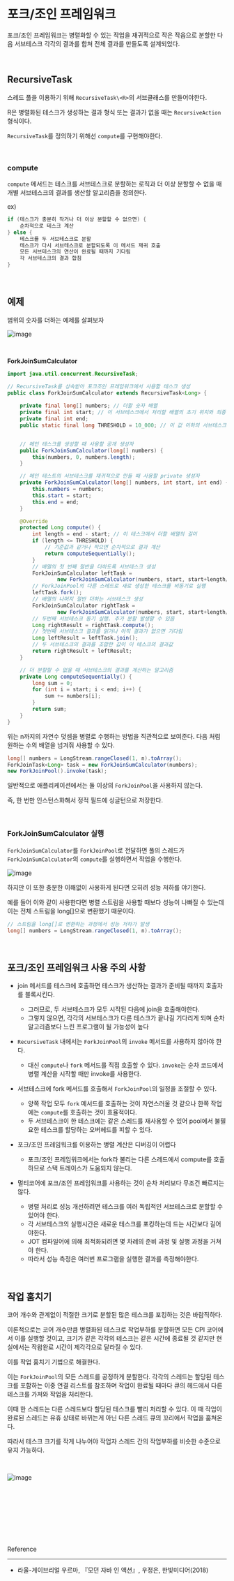 # 포크/조인 프레임워크

포크/조인 프레임워크는 병렬화할 수 있는 작업을 재귀적으로 작은 작읍으로 분할한 다음 서브테스크 각각의 결과를 합쳐 전체 결과를 만들도록 설계되었다.

<br/>

## RecursiveTask

스레드 풀을 이용하기 위해 ```RecursiveTask\<R>```의 서브클래스를 만들어야한다.

R은 병렬화된 테스크가 생성하는 결과 형식 또는 결과가 없을 때는 ```RecursiveAction``` 형식이다.

```RecursiveTask```를 정의하기 위해선 ```compute```를 구현해야한다.

<br/>

### compute

```compute``` 메서드는 테스크를 서브테스크로 분할하는 로직과 더 이상 분할할 수 없을 때 개별 서브테스크의 결과를 생산할 알고리즘을 정의한다.

ex)

```java
if (테스크가 충분히 작거나 더 이상 분할할 수 없으면) {
    순차적으로 테스크 계산
} else {    
    테스크를 두 서브테스크로 분할
    테스크가 다시 서브테스크로 분할되도록 이 메서드 재귀 호출
    모든 서브테스크의 연산이 완료될 때까지 기다림
    각 서브테스크의 결과 합침
}
```

<br/>

## 예제

범위의 숫자를 더하는 예제를 살펴보자

![image](https://user-images.githubusercontent.com/61372486/128542024-8ddd0a12-326a-415f-b224-1400193ad9ad.png)

<br/>

**ForkJoinSumCalculator**

```java
import java.util.concurrent.RecursiveTask;

// RecursiveTask를 상속받아 포크조인 프레임워크에서 사용할 테스크 생성
public class ForkJoinSumCalculator extends RecursiveTask<Long> {  
        
    private final long[] numbers; // 더할 숫자 배열
    private final int start; // 이 서브테스크에서 처리할 배열의 초기 위치와 최종 위치
    private final int end;
    public static final long THRESHOLD = 10_000; // 이 값 이하의 서브테스크는 더 이상 분할 x


    // 메인 테스크를 생성할 때 사용할 공개 생성자
    public ForkJoinSumCalculator(long[] numbers) { 
        this(numbers, 0, numbers.length);
    }

    // 메인 테스트의 서브테스크를 재귀적으로 만들 때 사용할 private 생성자
    private ForkJoinSumCalculator(long[] numbers, int start, int end) {
        this.numbers = numbers;
        this.start = start;
        this.end = end;
    }

    @Override
    protected Long compute() {
        int length = end - start; // 이 테스크에서 더할 배열의 길이
        if (length <= THRESHOLD) {
            // 기준값과 같거나 작으면 순차적으로 결과 계산
            return computeSequentially();
        } 
        // 배열의 첫 번째 절반을 더하도록 서브테스크 생성
        ForkJoinSumCalculator leftTask = 
                new ForkJoinSumCalculator(numbers, start, start+length/2);
        // ForkJoinPool의 다른 스레드로 새로 생성한 테스크를 비동기로 실행
        leftTask.fork();
        // 배열의 나머지 절반 더하는 서브테스크 생성
        ForkJoinSumCalculator rightTask =
                new ForkJoinSumCalculator(numbers, start, start+length/2);
        // 두번째 서브테스크 동기 실행. 추가 분할 발생할 수 있음
        Long rightResult = rightTask.compute();
        // 첫번째 서브테스크 결과를 읽거나 아직 결과가 없으면 기다림
        Long leftResult = leftTask.join();
        // 두 서브테스크의 결과를 조합한 값이 이 테스크의 결과값
        return rightResult + leftResult; 
    }

    // 더 분할할 수 없을 때 서브테스크의 결과를 계산하는 알고리즘
    private Long computeSequentially() {
        long sum = 0;
        for (int i = start; i < end; i++) {
            sum += numbers[i];
        }
        return sum;
    }
}

```

위는 n까지의 자연수 덧셈을 병렬로 수행하는 방법을 직관적으로 보여준다. 다음 처럼 원하는 수의 배열을 넘겨줘 사용할 수 있다.

```java
long[] numbers = LongStream.rangeClosed(1, n).toArray();
ForkJoinTask<Long> task = new ForkJoinSumCalculator(numbers);
new ForkJoinPool().invoke(task);
```

일반적으로 애플리케이션에서는 둘 이상의 ```ForkJoinPool```을 사용하지 않는다. 

즉, 한 번만 인스턴스화해서 정적 필드에 싱글턴으로 저장한다.

<br/>

### ForkJoinSumCalculator 실행

```ForkJoinSumCalculator```를 ```ForkJoinPool```로 전달하면 풀의 스레드가 ```ForkJoinSumCalculator```의 ```compute```를 실행하면서 작업을 수행한다.


![image](https://user-images.githubusercontent.com/61372486/128543813-707f116d-52ff-47b4-909b-26b5cf544787.png)


하지만 이 또한 충분한 이해없이 사용하게 된다면 오히려 성능 저하를 야기한다.

예를 들어 이와 같이 사용한다면 병렬 스트림을 사용할 때보다 성능이 나빠질 수 있는데 이는 전체 스트림을 long[]으로 변환했기 때문이다.

```java
// 스트림을 long[]로 변환하는 과정에서 성능 저하가 발생
long[] numbers = LongStream.rangeClosed(1, n).toArray();
```

<br/>

## 포크/조인 프레임워크 사용 주의 사항

- join 메서드를 테스크에 호출하면 테스크가 생산하는 결과가 준비될 때까지 호출자를 블록시킨다.
  - 그러므로, 두 서브테스크가 모두 시작된 다음에 join을 호출해야한다.
  - 그렇지 않으면, 각각의 서브테스크가 다른 테스크가 끝나길 기다리게 되며 순차 알고리즘보다 느린 프로그램이 될 가능성이 높다

- ```RecursiveTask``` 내에서는 ```ForkJoinPool```의 ```invoke``` 메서드를 사용하지 않아야 한다.
  - 대신 ```compute```나 ```fork``` 메서드를 직접 호출할 수 있다. ```invoke```는 순차 코드에서 병렬 계산을 시작할 때만 invoke를 사용한다.
  
- 서브테스크에 fork 메서드를 호출해서 ```ForkJoinPool```의 일정을 조절할 수 있다.
  - 양쪽 작업 모두 ```fork``` 메서드를 호출하는 것이 자연스러울 것 같으나 한쪽 작업에는 ```compute```를 호출하는 것이 효율적이다.
  - 두 서브테스크이 한 테스크에는 같은 스레드를 재사용할 수 있어 pool에서 불필요한 테스크를 할당하는 오버헤드를 피할 수 있다.
  
- 포크/조인 프레임워크를 이용하는 병렬 계산은 디버깅이 어렵다
  - 포크/조인 프레임워크에서는 fork라 불리는 다른 스레드에서 compute를 호출하므로 스택 트레이스가 도움되지 않는다.
  
- 멀티코어에 포크/조인 프레임워크를 사용하는 것이 순차 처리보다 무조건 빠르지는 않다.
  - 병렬 처리로 성능 개선하려면 테스크를 여러 독립적인 서브테스크로 분할할 수 있어야 한다.
  - 각 서브테스크의 실행시간은 새로운 테스크를 포킹하는데 드는 시간보다 길어야한다.
  - JOT 컴파일어에 의해 최적화되려면 몇 차례의 준비 과정 및 실행 과정을 거쳐야 한다.
  - 따라서 성능 측정은 여러번 프로그램을 실행한 결과를 측정해야한다.
  
<br/>

## 작업 훔치기

코어 개수와 관계없이 적절한 크기로 분할된 많은 테스크를 포킹하는 것은 바람직하다. 

이론적으로는 코어 개수만큼 병렬화된 테스크로 작업부하를 분할하면 모든 CPI 코어에서 이를 실행할 것이고, 크기가 같은 각각의 테스크는 같은 시간에 종료될 것 같지만 현실에서는 작왑완료 시간이 제각각으로 달라질 수 있다.

이를 작업 훔치기 기법으로 해결한다.

이는 ```ForkJoinPool```의 모든 스레드를 공정하게 분할한다. 각각의 스레드는 할당된 테스크를 포함하는 이중 연결 리스트를 참조하며 작업이 완료될 때마다 큐의 헤드에서 다른 테스크를 가져와 작업을 처리한다.

이때 한 스레드는 다른 스레드보다 할당된 테스크를 빨리 처리할 수 있다. 이 때 작업이 완료된 스레드는 유휴 상태로 바뀌는게 아닌 다른 스레드 큐의 꼬리에서 작업을 훔쳐온다.

따라서 테스크 크기를 작게 나누어야 작업자 스레드 간의 작업부하를 비슷한 수준으로 유지 가능하다.


<br/>

![image](https://user-images.githubusercontent.com/61372486/128546418-8054aa6b-8adc-4352-affa-46b74afc154c.png)




<br/><br/><br/><br/><br/><br/><br/>


Reference

---

- 라울-게이브리얼 우르마, 『모던 자바 인 액션』, 우정은, 한빛미디어(2018)